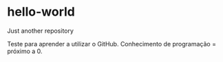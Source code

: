 # hello-world
Just another repository

Teste para aprender a utilizar o GitHub. Conhecimento de programação = próximo a 0.
